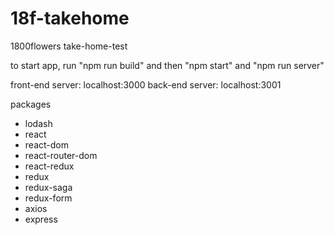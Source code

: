 # 18f-takehome
1800flowers take-home-test 

to start app, run "npm run build" and then "npm start" and "npm run server"

front-end server: localhost:3000
back-end server: localhost:3001

packages
- lodash
- react
- react-dom
- react-router-dom
- react-redux
- redux
- redux-saga
- redux-form
- axios
- express